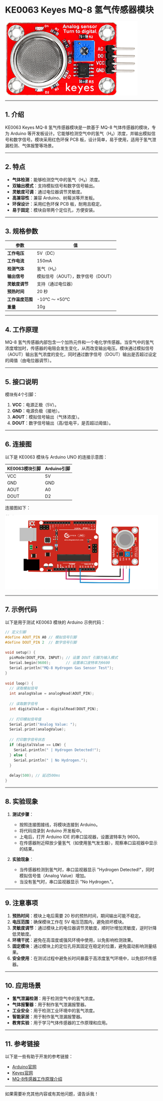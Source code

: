 # KE0063 Keyes MQ-8 氢气传感器模块

![image-20250312163842918](media/image-20250312163842918.png)

---

## **1. 介绍**

KE0063 Keyes MQ-8 氢气传感器模块是一款基于 MQ-8 气体传感器的模块，专为 Arduino 等开发板设计。它能够检测空气中的氢气（H₂）浓度，并输出模拟信号和数字信号。模块采用红色环保 PCB 板，设计简单，易于使用，适用于氢气泄漏检测、气体报警等场景。

---

## **2. 特点**

- **气体检测**：能够检测空气中的氢气（H₂）浓度。
- **双输出模式**：支持模拟信号和数字信号输出。
- **灵敏度可调**：通过电位器调节灵敏度。
- **高兼容性**：兼容 Arduino、树莓派等开发板。
- **环保设计**：采用红色环保 PCB 板，耐用且稳定。
- **易于固定**：模块自带两个定位孔，方便安装。

---

## **3. 规格参数**

| 参数            | 值                     |
|-----------------|------------------------|
| **工作电压**    | 5V（DC）               |
| **工作电流**    | 150mA                  |
| **检测气体**    | 氢气（H₂）             |
| **输出信号**    | 模拟信号（AOUT），数字信号（DOUT） |
| **灵敏度调节**  | 支持（通过电位器）     |
| **预热时间**    | 20 秒                  |
| **工作温度范围**| -10℃ ～ +50℃          |
| **重量**        | 10g                    |

---

## **4. 工作原理**

MQ-8 氢气传感器内部包含一个加热元件和一个电化学传感器。当空气中的氢气浓度增加时，传感器的电阻会发生变化，从而改变输出电压。模块通过模拟信号（AOUT）输出氢气浓度的变化，同时通过数字信号（DOUT）输出是否超过设定的阈值（由电位器调节）。

---

## **5. 接口说明**

模块有4个引脚：
1. **VCC**：电源正极（5V）。
2. **GND**：电源负极（接地）。
3. **AOUT**：模拟信号输出（气体浓度）。
4. **DOUT**：数字信号输出（高/低电平，是否超过阈值）。

---

## **6. 连接图**

以下是 KE0063 模块与 Arduino UNO 的连接示意图：

| KE0063模块引脚 | Arduino引脚 |
|----------------|-------------|
| VCC            | 5V          |
| GND            | GND         |
| AOUT           | A0          |
| DOUT           | D2          |

连接图如下：

![image-20250319100927142](media/image-20250319100927142.png)

---

## **7. 示例代码**

以下是用于测试 KE0063 模块的 Arduino 示例代码：

```cpp
// 定义引脚
#define AOUT_PIN A0 // 模拟信号引脚
#define DOUT_PIN 2  // 数字信号引脚

void setup() {
  pinMode(DOUT_PIN, INPUT); // 设置 DOUT 引脚为输入模式
  Serial.begin(9600);       // 设置串口波特率为9600
  Serial.println("MQ-8 Hydrogen Gas Sensor Test");
}

void loop() {
  // 读取模拟信号
  int analogValue = analogRead(AOUT_PIN);

  // 读取数字信号
  int digitalValue = digitalRead(DOUT_PIN);

  // 打印模拟信号值
  Serial.print("Analog Value: ");
  Serial.print(analogValue);

  // 打印数字信号状态
  if (digitalValue == LOW) {
    Serial.println(" | Hydrogen Detected!");
  } else {
    Serial.println(" | No Hydrogen.");
  }

  delay(500); // 延迟500ms
}
```

---

## **8. 实验现象**

1. **测试步骤**：
   - 按照连接图接线，将模块连接到 Arduino。
   - 将代码烧录到 Arduino 开发板中。
   - 上电后，打开 Arduino IDE 的串口监视器，设置波特率为 9600。
   - 在传感器附近释放少量氢气（如使用氢气发生器），观察串口监视器中显示的结果。

2. **实验现象**：
   - 当传感器检测到氢气时，串口监视器显示 "Hydrogen Detected!"，同时模拟信号值（Analog Value）增加。
   - 当没有氢气时，串口监视器显示 "No Hydrogen."。

---

## **9. 注意事项**

1. **预热时间**：模块上电后需要 20 秒的预热时间，期间输出可能不稳定。
2. **电压范围**：确保模块工作在 5V 电压范围内，避免损坏模块。
3. **灵敏度调节**：通过模块上的电位器调节灵敏度，顺时针增加灵敏度，逆时针降低灵敏度。
4. **环境干扰**：避免在高湿度或强风环境中使用，以免影响检测效果。
5. **固定模块**：通过模块上的定位孔将其固定在稳定的位置，避免震动影响测量结果。
6. **安全使用**：在测试过程中避免长时间暴露于高浓度氢气环境中，以免损坏传感器。

---

## **10. 应用场景**

- **氢气泄漏检测**：用于检测空气中的氢气浓度。
- **气体报警器**：用于制作氢气泄漏报警器。
- **工业安全**：用于检测工业环境中的氢气浓度。
- **智能家居**：用于制作氢气泄漏报警器。
- **教育实验**：用于学习气体传感器的工作原理和应用。

---

## **11. 参考链接**

以下是一些有助于开发的参考链接：
- [Arduino官网](https://www.arduino.cc/)
- [Keyes官网](http://www.keyes-robot.com/)
- [MQ-8传感器工作原理介绍](https://www.pololu.com/file/0J315/MQ8.pdf)

---

如果需要补充其他内容或有其他问题，请告诉我！
